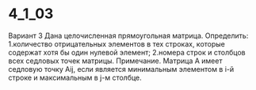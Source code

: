 # 4_1_03
Вариант 3
Дана целочисленная прямоугольная матрица. Определить:
1.количество отрицательных элементов в тех строках, которые содержат хотя бы
один нулевой элемент;
2.номера строк и столбцов всех седловых точек матрицы.
Примечание. Матрица А имеет седловую точку Аij, если является минимальным
элементом в i-й строке и максимальным в j-м столбце.
